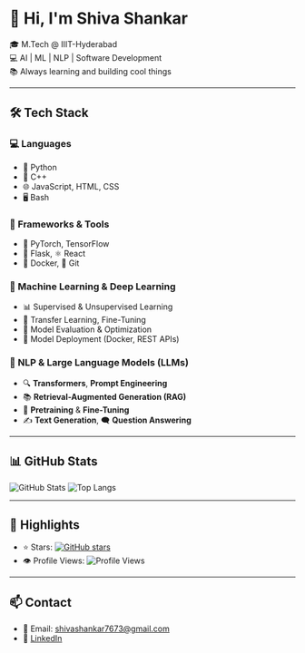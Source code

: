 # 👋 Hi, I'm Shiva Shankar

🎓 M.Tech @ IIIT-Hyderabad  
💻 AI | ML | NLP | Software Development  
📚 Always learning and building cool things

---

## 🛠️ Tech Stack

### 💻 Languages
- 🐍 Python    
- 💠 C++    
- 🌐 JavaScript, HTML, CSS  
- 🖥️ Bash

### 🧰 Frameworks & Tools
- 🔦 PyTorch, TensorFlow
- 🌿 Flask, ⚛️ React
- 🐳 Docker, 🧬 Git

### 🤖 Machine Learning & Deep Learning
- 📊 Supervised & Unsupervised Learning
- 🔁 Transfer Learning, Fine-Tuning
- 🧠 Model Evaluation & Optimization
- 🚀 Model Deployment (Docker, REST APIs)

### 🧠 NLP & Large Language Models (LLMs)
- 🔍 **Transformers**, **Prompt Engineering**  
- 📚 **Retrieval-Augmented Generation (RAG)**  
- 🧪 **Pretraining** & **Fine-Tuning**  
- ✍️ **Text Generation**, 🗨️ **Question Answering**


---

## 📊 GitHub Stats

![GitHub Stats](https://github-readme-stats.vercel.app/api?username=ss-369&show_icons=true)
![Top Langs](https://github-readme-stats.vercel.app/api/top-langs/?username=ss-369&layout=compact)

---

## 🌟 Highlights

- ⭐ Stars: [![GitHub stars](https://img.shields.io/github/stars/ss-369?style=social)](https://github.com/ss-369?tab=repositories)  
- 👁️ Profile Views: ![Profile Views](https://komarev.com/ghpvc/?username=ss-369&color=blue)

---

## 📫 Contact

- 📧 Email: shivashankar7673@gmail.com  
- 💼 [LinkedIn](https://www.linkedin.com/in/shiva-s369/)


